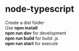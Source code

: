 # node-typescript
Create a dist folder<br>
Use **npm install**<br>
**npm run dev** for development<br>
**npm run build** for build .js<br>
**npm run start** for execute


